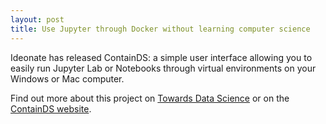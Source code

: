 ```yaml
---
layout: post
title: Use Jupyter through Docker without learning computer science
---
```


Ideonate has released ContainDS: a simple user interface allowing you to easily run Jupyter Lab or Notebooks through virtual environments on your Windows or Mac computer.

Find out more about this project on [Towards Data Science](https://medium.com/p/data-science-without-the-computer-science-a9484dea7fcb?source=email-b6bb58cd796c--writer.postDistributed&sk=351c10bbb912fd08f8a9837368bc9340) or on the [ContainDS website](https://containds.com/).
